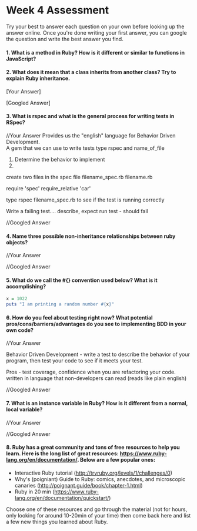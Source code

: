 # Week 4 Assessment

Try your best to answer each question on your own before looking up the answer online. Once you're done writing your first answer, you can google the question and write the best answer you find.


#### 1. What is a method in Ruby? How is it different or similar to functions in JavaScript?


#### 2. What does it mean that a class inherits from another class? Try to explain Ruby inheritance.


[Your Answer]


[Googled Answer]


#### 3. What is rspec and what is the general process for writing tests in RSpec?

//Your Answer
Provides us the "english" language for Behavior Driven Development.  
A gem that we can use to write tests
type rspec and name_of_file
1. Determine the behavior to implement
2.

create two files in the spec file
filename_spec.rb
filename.rb

require 'spec'
require_relative 'car'

type rspec filename_spec.rb to see if the test is running correctly

Write a failing test....
describe, expect
run test - should fail




//Googled Answer


#### 4. Name three possible non-inheritance relationships between ruby objects?

//Your Answer

//Googled Answer


#### 5. What do we call the #{} convention used below? What is it accomplishing?

```ruby
x = 1022
puts "I am printing a random number #{x}"
```

#### 6. How do you feel about testing right now? What potential pros/cons/barriers/advantages do you see to implementing BDD in your own code?

//Your Answer

Behavior Driven Development - write a test to describe the behavior of your program, then test your code to see if it meets your test.

Pros -
test coverage, confidence when you are refactoring your code.
written in language that non-developers can read (reads like plain english)


//Googled Answer


#### 7. What is an instance variable in Ruby? How is it different from a normal, local variable?

//Your Answer

//Googled Answer

#### 8. Ruby has a great community and tons of free resources to help you learn. Here is the long list of great resources: https://www.ruby-lang.org/en/documentation/. Below are a few popular ones:
- Interactive Ruby tutorial (http://tryruby.org/levels/1/challenges/0)
- Why's (poigniant) Guide to Ruby: comics, anecdotes, and microscopic canaries (http://poignant.guide/book/chapter-1.html)
- Ruby in 20 min (https://www.ruby-lang.org/en/documentation/quickstart/)

Choose one of these resources and go through the material (not for hours, only looking for around 10-20min of your time) then come back here and list a few new things you learned about Ruby.
